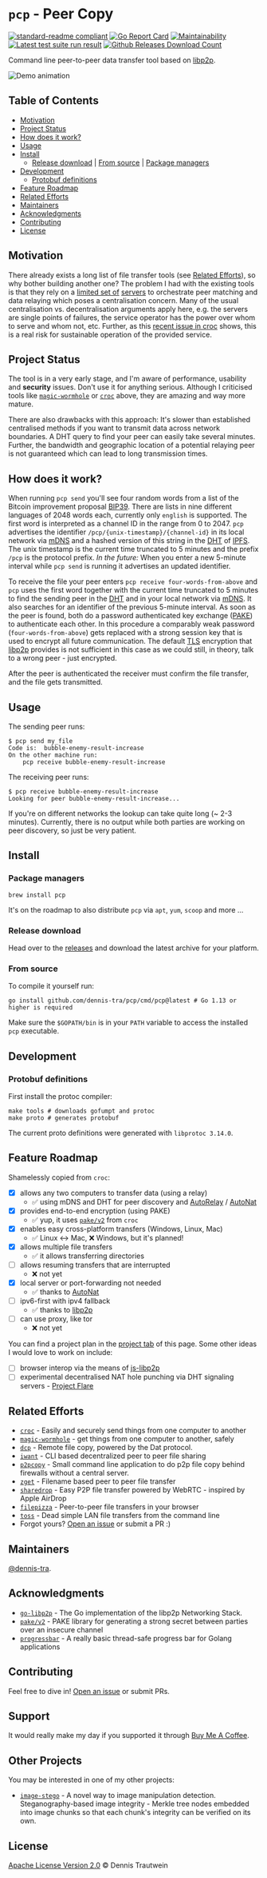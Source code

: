 # `pcp` - Peer Copy

[![standard-readme compliant](https://img.shields.io/badge/readme%20style-standard-brightgreen.svg)](https://github.com/RichardLitt/standard-readme)
[![Go Report Card](https://goreportcard.com/badge/github.com/dennis-tra/pcp)](https://goreportcard.com/report/github.com/dennis-tra/pcp)
[![Maintainability](https://api.codeclimate.com/v1/badges/de64b09a3731b8a8842b/maintainability)](https://codeclimate.com/github/dennis-tra/pcp/maintainability)
[![Latest test suite run result](https://github.com/dennis-tra/pcp/actions/workflows/tests.yml/badge.svg)](https://github.com/dennis-tra/pcp/actions)
[![Github Releases Download Count](https://img.shields.io/github/downloads/dennis-tra/pcp/total.svg)]()

[comment]: <> ([![Test Coverage]&#40;https://api.codeclimate.com/v1/badges/de64b09a3731b8a8842b/test_coverage&#41;]&#40;https://codeclimate.com/github/dennis-tra/pcp/test_coverage&#41;)

Command line peer-to-peer data transfer tool based on [libp2p](https://github.com/libp2p/go-libp2p).

![Demo animation](./docs/demo-2021-02-13.gif)

## Table of Contents

- [Motivation](#motivation)
- [Project Status](#project-status)
- [How does it work?](#how-does-it-work)
- [Usage](#usage)
- [Install](#install)
  - [Release download](#release-download) | [From source](#from-source) | [Package managers](#package-managers)
- [Development](#development)
  - [Protobuf definitions](#generate-protobuf-definitions)
- [Feature Roadmap](#feature-roadmap)
- [Related Efforts](#related-efforts)
- [Maintainers](#maintainers)
- [Acknowledgments](#acknowledgments)
- [Contributing](#contributing)
- [License](#license)

## Motivation

There already exists a long list of file transfer tools (see [Related Efforts](#related-efforts)), so why bother
building another one? The problem I had with the existing tools is that they rely on
a [limited set of](https://github.com/schollz/croc/issues/289) [servers](https://magic-wormhole.readthedocs.io/en/latest/welcome.html#relays)
to orchestrate peer matching and data relaying which poses a centralisation concern. Many of the usual centralisation
vs. decentralisation arguments apply here, e.g. the servers are single points of failures, the service operator has the
power over whom to serve and whom not, etc. Further, as
this [recent issue in croc](https://github.com/schollz/croc/issues/289) shows, this is a real risk for sustainable
operation of the provided service.

[comment]: <> (The `identify` discovery mechanism serves the same role as `STUN`, but without the need for a set of `STUN` servers. The libp2p `Circuit Relay` protocol allows peers to communicate indirectly via a helpful intermediary peer that is found via the DHT. This replaces dedicated `TURN` servers.)

## Project Status

The tool is in a very early stage, and I'm aware of performance, usability and **security** issues. Don't use it for anything serious.
Although I criticised tools like [`magic-wormhole`](https://github.com/magic-wormhole/magic-wormhole) or [`croc`](https://github.com/schollz/croc) above, they are amazing and way more mature.

There are also drawbacks with this approach: It's slower than established centralised methods if
you want to transmit data across network boundaries. A DHT query to find your peer can easily take several minutes.
Further, the bandwidth and geographic location of a potential relaying peer is not guaranteed which can lead to long transmission times.

## How does it work?

When running `pcp send` you'll see four random words from a list of the Bitcoin improvement proposal [BIP39](https://github.com/bitcoin/bips/blob/master/bip-0039/bip-0039-wordlists.md).
There are lists in nine different languages of 2048 words each, currently only `english` is supported.
The first word is interpreted as a channel ID in the range from 0 to 2047.
`pcp` advertises the identifier `/pcp/{unix-timestamp}/{channel-id}` in its local network via [mDNS](https://en.wikipedia.org/wiki/Multicast_DNS) and a hashed version of this string in the [DHT](https://en.wikipedia.org/wiki/Distributed_hash_table) of [IPFS](https://en.wikipedia.org/wiki/InterPlanetary_File_System).
The unix timestamp is the current time truncated to 5 minutes and the prefix `/pcp` is the protocol prefix.
_In the future:_ When you enter a new 5-minute interval while `pcp send` is running it advertises an updated identifier.

To receive the file your peer enters `pcp receive four-words-from-above` and `pcp` uses the first word together with the current time truncated to 5 minutes to find the sending peer in the [DHT](https://en.wikipedia.org/wiki/Distributed_hash_table) and in your local network via [mDNS](https://en.wikipedia.org/wiki/Multicast_DNS).
It also searches for an identifier of the previous 5-minute interval.
As soon as the peer is found, both do a password authenticated key exchange ([PAKE](https://en.wikipedia.org/wiki/Password-authenticated_key_agreement)) to authenticate each other.
In this procedure a comparably weak password (`four-words-from-above`) gets replaced with a strong session key that is used to encrypt all future communication.
The default [TLS](https://en.wikipedia.org/wiki/Transport_Layer_Security) encryption that [libp2p](https://github.com/libp2p/go-libp2p) provides is not sufficient in this case as we could still, in theory, talk to a wrong peer - just encrypted.

After the peer is authenticated the receiver must confirm the file transfer, and the file gets transmitted. 

## Usage

The sending peer runs:

```shell
$ pcp send my_file
Code is:  bubble-enemy-result-increase
On the other machine run:
	pcp receive bubble-enemy-result-increase
```

The receiving peer runs:

```shell
$ pcp receive bubble-enemy-result-increase
Looking for peer bubble-enemy-result-increase...
```

If you're on different networks the lookup can take quite long (~ 2-3 minutes). Currently, there is no output while both parties are working on peer discovery, so just be very patient.

## Install

### Package managers

```shell
brew install pcp
```

It's on the roadmap to also distribute `pcp` via `apt`, `yum`, `scoop` and more ...

### Release download

Head over to the [releases](https://github.com/dennis-tra/pcp/releases) and download the latest archive for
your platform.

### From source

To compile it yourself run:

```shell
go install github.com/dennis-tra/pcp/cmd/pcp@latest # Go 1.13 or higher is required
```

Make sure the `$GOPATH/bin` is in your `PATH` variable to access the installed `pcp` executable.

## Development

### Protobuf definitions

First install the protoc compiler:

```shell
make tools # downloads gofumpt and protoc
make proto # generates protobuf
```

The current proto definitions were generated with `libprotoc 3.14.0`.

## Feature Roadmap

Shamelessly copied from `croc`:

- [x] allows any two computers to transfer data (using a relay)
  - ✅ using mDNS and DHT for peer discovery and [AutoRelay](https://docs.libp2p.io/concepts/circuit-relay/#autorelay) / [AutoNat](https://docs.libp2p.io/concepts/nat/#autonat)
- [x] provides end-to-end encryption (using PAKE)
  - ✅ yup, it uses [`pake/v2`](https://github.com/schollz/pake/tree/v2.0.6) from `croc`
- [x] enables easy cross-platform transfers (Windows, Linux, Mac)
  - ✅ Linux <-> Mac, ❌ Windows, but it's planned!
- [x] allows multiple file transfers
  - ✅ it allows transferring directories
- [ ] allows resuming transfers that are interrupted
  - ❌ not yet
- [x] local server or port-forwarding not needed
  - ✅ thanks to [AutoNat](https://docs.libp2p.io/concepts/nat/#autonat)
- [ ] ipv6-first with ipv4 fallback
  - ✅ thanks to [libp2p](https://libp2p.io/)
- [ ] can use proxy, like tor
  - ❌ not yet

You can find a project plan in the [project tab](https://github.com/dennis-tra/pcp/projects/2) of this page.
Some other ideas I would love to work on include:

- [ ] browser interop via the means of [js-libp2p](https://github.com/libp2p/js-libp2p)
- [ ] experimental decentralised NAT hole punching via DHT signaling servers - [Project Flare](https://github.com/libp2p/go-libp2p/issues/1039)

## Related Efforts

- [`croc`](https://github.com/schollz/croc) - Easily and securely send things from one computer to another
- [`magic-wormhole`](https://github.com/magic-wormhole/magic-wormhole) - get things from one computer to another, safely
- [`dcp`](https://github.com/tom-james-watson/dat-cp) - Remote file copy, powered by the Dat protocol.
- [`iwant`](https://github.com/nirvik/iWant) - CLI based decentralized peer to peer file sharing
- [`p2pcopy`](https://github.com/psantosl/p2pcopy) - Small command line application to do p2p file copy behind firewalls
  without a central server.
- [`zget`](https://github.com/nils-werner/zget) - Filename based peer to peer file transfer
- [`sharedrop`](https://github.com/cowbell/sharedrop) - Easy P2P file transfer powered by WebRTC - inspired by Apple
  AirDrop
- [`filepizza`](https://github.com/kern/filepizza) - Peer-to-peer file transfers in your browser
- [`toss`](https://github.com/zerotier/toss) - Dead simple LAN file transfers from the command line
- Forgot yours? [Open an issue](https://github.com/dennis-tra/pcp/issues/new) or submit a PR :)

## Maintainers

[@dennis-tra](https://github.com/dennis-tra).

## Acknowledgments

- [`go-libp2p`](https://github.com/libp2p/go-libp2p) - The Go implementation of the libp2p Networking Stack.
- [`pake/v2`](https://github.com/schollz/pake/tree/v2.0.6) - PAKE library for generating a strong secret between parties over an insecure channel
- [`progressbar`](https://github.com/schollz/progressbar) - A really basic thread-safe progress bar for Golang applications

## Contributing

Feel free to dive in! [Open an issue](https://github.com/dennis-tra/pcp/issues/new) or submit PRs.

## Support

It would really make my day if you supported it through [Buy Me A Coffee](https://www.buymeacoffee.com/dennistra).

## Other Projects

You may be interested in one of my other projects:

- [`image-stego`](https://github.com/dennis-tra/image-stego) - A novel way to image manipulation detection. Steganography-based image integrity - Merkle tree nodes embedded into image chunks so that each chunk's integrity can be verified on its own.

## License

[Apache License Version 2.0](LICENSE) © Dennis Trautwein
